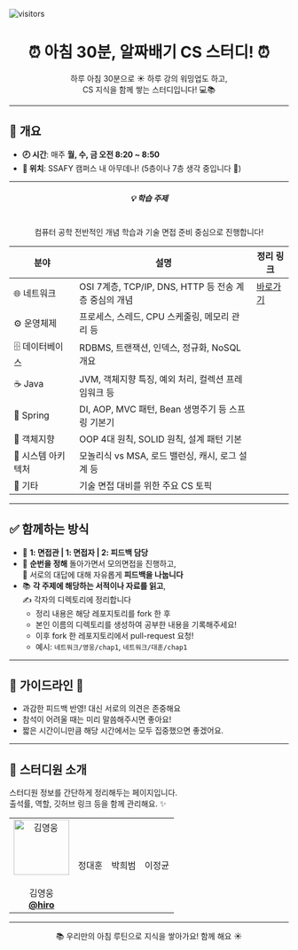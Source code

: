 ![visitors](https://visitor-badge.laobi.icu/badge?page_id=your-github-id.CS-Morning-Study)

# <div align="center">⏰ 아침 30분, 알짜배기 CS 스터디! ⏰</div>

<div align="center">

하루 아침 30분으로 ☀️ 하루 강의 워밍업도 하고,  
CS 지식을 함께 쌓는 스터디입니다! 💻📚  

</div>

---

## 📌 개요

- **🕗 시간**: 매주 **월, 수, 금 오전 8:20 ~ 8:50**
- **📍 위치**: SSAFY 캠퍼스 내 아무데나! (5층이나 7층 생각 중입니다 🏢)

---
<div align="center">
    <h5>💡 학습 주제 </h5>
    <br/>
    <span> 컴퓨터 공학 전반적인 개념 학습과 기술 면접 준비 중심으로 진행합니다! </span>
  </div>

<div align="center">

<table>
  <thead>
    <tr>
      <th>분야</th>
      <th>설명</th>
      <th>정리 링크</th>
    </tr>
  </thead>
  <tbody>
    <tr>
      <td>🌐 네트워크</td>
      <td>OSI 7계층, TCP/IP, DNS, HTTP 등 전송 계층 중심의 개념</td>
      <td><a href="./network/">바로가기</a></td>
    </tr>
    <tr>
      <td>⚙️ 운영체제</td>
      <td>프로세스, 스레드, CPU 스케줄링, 메모리 관리 등</td>
      <td></td>
    </tr>
    <tr>
      <td>🗄️ 데이터베이스</td>
      <td>RDBMS, 트랜잭션, 인덱스, 정규화, NoSQL 개요</td>
      <td></td>
    </tr>
    <tr>
      <td>☕ Java</td>
      <td>JVM, 객체지향 특징, 예외 처리, 컬렉션 프레임워크 등</td>
      <td></td>
    </tr>
    <tr>
      <td>🌱 Spring</td>
      <td>DI, AOP, MVC 패턴, Bean 생명주기 등 스프링 기본기</td>
      <td></td>
    </tr>
    <tr>
      <td>🧱 객체지향</td>
      <td>OOP 4대 원칙, SOLID 원칙, 설계 패턴 기본</td>
      <td></td>
    </tr>
    <tr>
      <td>🧩 시스템 아키텍처</td>
      <td>모놀리식 vs MSA, 로드 밸런싱, 캐시, 로그 설계 등</td>
      <td></td>
    </tr>
    <tr>
      <td>🔖 기타</td>
      <td>기술 면접 대비를 위한 주요 CS 토픽</td>
      <td></td>
    </tr>
  </tbody>
</table>

</div>


---


## ✅ 함께하는 방식

- 🎤 **1: 면접관 | 1: 면접자 | 2: 피드백 담당**  
- 🔁 **순번을 정해** 돌아가면서 모의면접을 진행하고,  
  💬 서로의 대답에 대해 자유롭게 **피드백을 나눕니다**
- 📚 **각 주제에 해당하는 서적이나 자료를 읽고**,  
  ✍️ 각자의 디렉토리에 정리합니다
  - 정리 내용은 해당 레포지토리를 fork 한 후
  - 본인 이름의 디렉토리를 생성하여 공부한 내용을 기록해주세요!
  - 이후 fork 한 레포지토리에서 pull-request 요청!
  - 예시: `네트워크/영웅/chap1`, `네트워크/대훈/chap1`


---

## 🌱 가이드라인 🌱
- 과감한 피드백 반영! 대신 서로의 의견은 존중해요
- 참석이 어려울 때는 미리 말씀해주시면 좋아요!
- 짧은 시간이니만큼 해당 시간에서는 모두 집중했으면 좋겠어요.

---

## 👋 스터디원 소개

스터디원 정보를 간단하게 정리해두는 페이지입니다.  
출석률, 역할, 깃허브 링크 등을 함께 관리해요. ✨

<div align="center">
  <table>
    <tr>
      <td align="center">
        <img src="https://avataaars.io/?avatarStyle=Circle&topType=ShortHairTheCaesar&accessoriesType=Blank&hairColor=Brown&facialHairType=Blank&clotheType=BlazerShirt&clotheColor=PastelBlue&eyeType=Wink&eyebrowType=RaisedExcited&mouthType=Default&skinColor=Light" width="100px" alt="김영웅"/>
        <br/>
        <br/>
        김영웅
        <br/>
        <a href="https://github.com/Kyoungwoong"><b>@hiro</b></a>
      </td>
      <td align="center">
        정대훈
      </td>
      <td align="center">
        박희범
      </td>
      <td align="center">
        이정균
      </td>
    </tr>
  </table>
</div>

---


<div align="center">📚 우리만의 아침 루틴으로 지식을 쌓아가요! 함께 해요 ☀️</div>
